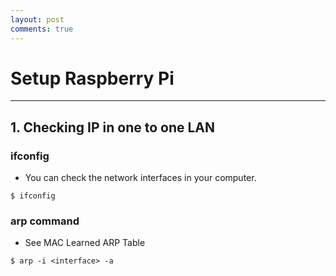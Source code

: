 ```yaml
---
layout: post
comments: true
---
```


# Setup Raspberry Pi

---

## 1. Checking IP in one to one LAN

### ifconfig

* You can check the network interfaces in your computer.
```
$ ifconfig
```

### arp command

* See MAC Learned ARP Table

```
$ arp -i <interface> -a
```
